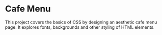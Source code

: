 # Cafe Menu

This project covers the basics of CSS by designing an aesthetic cafe menu page. It explores fonts, backgrounds and other styling of HTML elements.